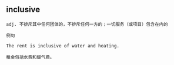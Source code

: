 ## inclusive
```
adj. 不排斥其中任何团体的，不排斥任何一方的；一切服务（或项目）包含在内的

例句

The rent is inclusive of water and heating.

租金包括水费和暖气费。
```